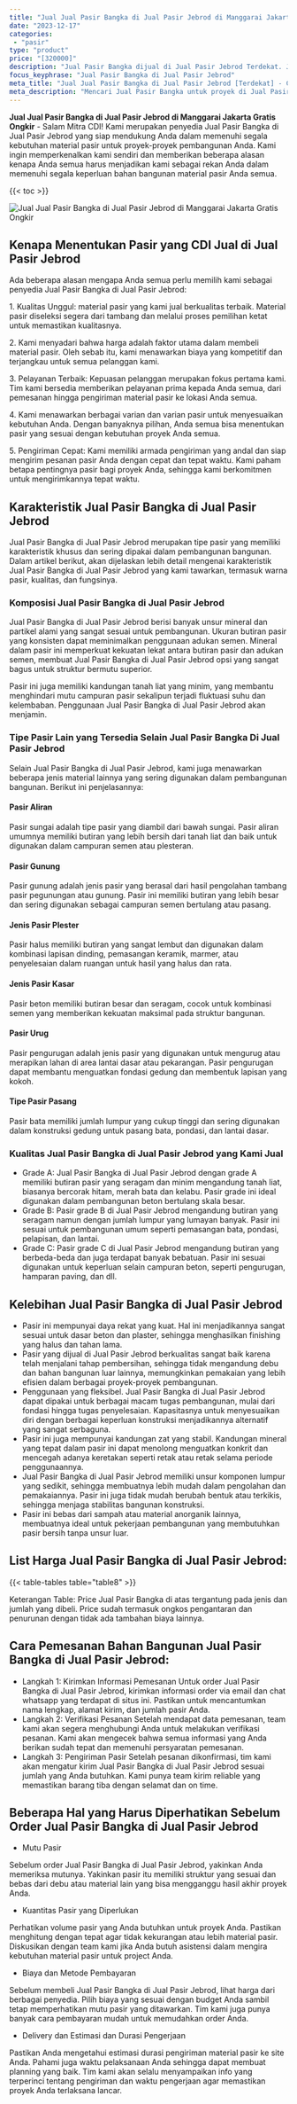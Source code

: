 ```yaml
---
title: "Jual Jual Pasir Bangka di Jual Pasir Jebrod di Manggarai Jakarta Gratis Ongkir"
date: "2023-12-17"
categories:
 - "pasir"
type: "product"
price: "[320000]"
description: "Jual Pasir Bangka dijual di Jual Pasir Jebrod Terdekat. Jual Pasir Bangka ini sering digunakan dalam proyek konstruksi sebagai bahan campuran yang terpilih dan bersih. Hubungi kami untuk informasi lebih lanjut."
focus_keyphrase: "Jual Pasir Bangka di Jual Pasir Jebrod"
meta_title: "Jual Jual Pasir Bangka di Jual Pasir Jebrod [Terdekat] - CDI"
meta_description: "Mencari Jual Pasir Bangka untuk proyek di Jual Pasir Jebrod? Kami menyediakan Jual Pasir Bangka berkualitas untuk bahan campuran. Segera dapatkan penawaran terbaik."
---
```


**Jual Jual Pasir Bangka di Jual Pasir Jebrod di Manggarai Jakarta Gratis Ongkir** - Salam Mitra CDI! Kami merupakan penyedia Jual Pasir Bangka di Jual Pasir Jebrod yang siap mendukung Anda dalam memenuhi segala kebutuhan material pasir untuk proyek-proyek pembangunan Anda. Kami ingin memperkenalkan kami sendiri dan memberikan beberapa alasan kenapa Anda semua harus menjadikan kami sebagai rekan Anda dalam memenuhi segala keperluan bahan bangunan material pasir Anda semua.

{{< toc >}}

![Jual Jual Pasir Bangka di Jual Pasir Jebrod di Manggarai Jakarta Gratis Ongkir](/images/pasir/pasir-bangunan-07.jpg)

## Kenapa Menentukan Pasir yang CDI Jual di Jual Pasir Jebrod

Ada beberapa alasan mengapa Anda semua perlu memilih kami sebagai penyedia Jual Pasir Bangka di Jual Pasir Jebrod:

1\.  Kualitas Unggul: material pasir yang kami jual berkualitas terbaik. Material pasir diseleksi segera dari tambang dan melalui proses pemilihan ketat untuk memastikan kualitasnya.

2\.  Kami menyadari bahwa harga adalah faktor utama dalam membeli material pasir. Oleh sebab itu, kami menawarkan biaya yang kompetitif dan terjangkau untuk semua pelanggan kami.

3\.  Pelayanan Terbaik: Kepuasan pelanggan merupakan fokus pertama kami. Tim kami bersedia memberikan pelayanan prima kepada Anda semua, dari pemesanan hingga pengiriman material pasir ke lokasi Anda semua.

4\.  Kami menawarkan berbagai varian dan varian pasir untuk menyesuaikan kebutuhan Anda. Dengan banyaknya pilihan, Anda semua bisa menentukan pasir yang sesuai dengan kebutuhan proyek Anda semua.

5\.  Pengiriman Cepat: Kami memiliki armada pengiriman yang andal dan siap mengirim pesanan pasir Anda dengan cepat dan tepat waktu. Kami paham betapa pentingnya pasir bagi proyek Anda, sehingga kami berkomitmen untuk mengirimkannya tepat waktu.

## Karakteristik Jual Pasir Bangka di Jual Pasir Jebrod

Jual Pasir Bangka di Jual Pasir Jebrod merupakan tipe pasir yang memiliki karakteristik khusus dan sering dipakai dalam pembangunan bangunan. Dalam artikel berikut, akan dijelaskan lebih detail mengenai karakteristik Jual Pasir Bangka di Jual Pasir Jebrod yang kami tawarkan, termasuk warna pasir, kualitas, dan fungsinya.

### Komposisi Jual Pasir Bangka di Jual Pasir Jebrod

Jual Pasir Bangka di Jual Pasir Jebrod berisi banyak unsur mineral dan partikel alami yang sangat sesuai untuk pembangunan. Ukuran butiran pasir yang konsisten dapat meminimalkan penggunaan adukan semen. Mineral dalam pasir ini memperkuat kekuatan lekat antara butiran pasir dan adukan semen, membuat Jual Pasir Bangka di Jual Pasir Jebrod opsi yang sangat bagus untuk struktur bermutu superior.

Pasir ini juga memiliki kandungan tanah liat yang minim, yang membantu menghindari mutu campuran pasir sekalipun terjadi fluktuasi suhu dan kelembaban. Penggunaan Jual Pasir Bangka di Jual Pasir Jebrod akan menjamin.

### Tipe Pasir Lain yang Tersedia Selain Jual Pasir Bangka Di Jual Pasir Jebrod

Selain Jual Pasir Bangka di Jual Pasir Jebrod, kami juga menawarkan beberapa jenis material lainnya yang sering digunakan dalam pembangunan bangunan. Berikut ini penjelasannya:

#### Pasir Aliran

Pasir sungai adalah tipe pasir yang diambil dari bawah sungai. Pasir aliran umumnya memiliki butiran yang lebih bersih dari tanah liat dan baik untuk digunakan dalam campuran semen atau plesteran.

#### Pasir Gunung

Pasir gunung adalah jenis pasir yang berasal dari hasil pengolahan tambang pasir pegunungan atau gunung. Pasir ini memiliki butiran yang lebih besar dan sering digunakan sebagai campuran semen bertulang atau pasang.

#### Jenis Pasir Plester

Pasir halus memiliki butiran yang sangat lembut dan digunakan dalam kombinasi lapisan dinding, pemasangan keramik, marmer, atau penyelesaian dalam ruangan untuk hasil yang halus dan rata.

#### Jenis Pasir Kasar

Pasir beton memiliki butiran besar dan seragam, cocok untuk kombinasi semen yang memberikan kekuatan maksimal pada struktur bangunan.

#### Pasir Urug

Pasir pengurugan adalah jenis pasir yang digunakan untuk mengurug atau merapikan lahan di area lantai dasar atau pekarangan. Pasir pengurugan dapat membantu menguatkan fondasi gedung dan membentuk lapisan yang kokoh.

#### Tipe Pasir Pasang

Pasir bata memiliki jumlah lumpur yang cukup tinggi dan sering digunakan dalam konstruksi gedung untuk pasang bata, pondasi, dan lantai dasar.

### Kualitas Jual Pasir Bangka di Jual Pasir Jebrod yang Kami Jual

*   Grade A: Jual Pasir Bangka di Jual Pasir Jebrod dengan grade A memiliki butiran pasir yang seragam dan minim mengandung tanah liat, biasanya bercorak hitam, merah bata dan kelabu. Pasir grade ini ideal digunakan dalam pembangunan beton bertulang skala besar.
*   Grade B: Pasir grade B di Jual Pasir Jebrod mengandung butiran yang seragam namun dengan jumlah lumpur yang lumayan banyak. Pasir ini sesuai untuk pembangunan umum seperti pemasangan bata, pondasi, pelapisan, dan lantai.
*   Grade C: Pasir grade C di Jual Pasir Jebrod mengandung butiran yang berbeda-beda dan juga terdapat banyak bebatuan. Pasir ini sesuai digunakan untuk keperluan selain campuran beton, seperti pengurugan, hamparan paving, dan dll.

## Kelebihan Jual Pasir Bangka di Jual Pasir Jebrod

*   Pasir ini mempunyai daya rekat yang kuat. Hal ini menjadikannya sangat sesuai untuk dasar beton dan plaster, sehingga menghasilkan finishing yang halus dan tahan lama.
*   Pasir yang dijual di Jual Pasir Jebrod berkualitas sangat baik karena telah menjalani tahap pembersihan, sehingga tidak mengandung debu dan bahan bangunan luar lainnya, memungkinkan pemakaian yang lebih efisien dalam berbagai proyek-proyek pembangunan.
*   Penggunaan yang fleksibel. Jual Pasir Bangka di Jual Pasir Jebrod dapat dipakai untuk berbagai macam tugas pembangunan, mulai dari fondasi hingga tugas penyelesaian. Kapasitasnya untuk menyesuaikan diri dengan berbagai keperluan konstruksi menjadikannya alternatif yang sangat serbaguna.
*   Pasir ini juga mempunyai kandungan zat yang stabil. Kandungan mineral yang tepat dalam pasir ini dapat menolong menguatkan konkrit dan mencegah adanya keretakan seperti retak atau retak selama periode penggunaannya.
*   Jual Pasir Bangka di Jual Pasir Jebrod memiliki unsur komponen lumpur yang sedikit, sehingga membuatnya lebih mudah dalam pengolahan dan pemakaiannya. Pasir ini juga tidak mudah berubah bentuk atau terkikis, sehingga menjaga stabilitas bangunan konstruksi.
*   Pasir ini bebas dari sampah atau material anorganik lainnya, membuatnya ideal untuk pekerjaan pembangunan yang membutuhkan pasir bersih tanpa unsur luar.

## List Harga Jual Pasir Bangka di Jual Pasir Jebrod:

{{< table-tables table="table8" >}}

Keterangan Table: Price Jual Pasir Bangka di atas tergantung pada jenis dan jumlah yang dibeli. Price sudah termasuk ongkos pengantaran dan penurunan dengan tidak ada tambahan biaya lainnya.

## Cara Pemesanan Bahan Bangunan Jual Pasir Bangka di Jual Pasir Jebrod:

*   Langkah 1: Kirimkan Informasi Pemesanan
Untuk order Jual Pasir Bangka di Jual Pasir Jebrod, kirimkan informasi order via email dan chat whatsapp yang terdapat di situs ini. Pastikan untuk mencantumkan nama lengkap, alamat kirim, dan jumlah pasir Anda.
*   Langkah 2: Verifikasi Pesanan
Setelah mendapat data pemesanan, team kami akan segera menghubungi Anda untuk melakukan verifikasi pesanan. Kami akan mengecek bahwa semua informasi yang Anda berikan sudah tepat dan memenuhi persyaratan pemesanan.
*   Langkah 3: Pengiriman Pasir
Setelah pesanan dikonfirmasi, tim kami akan mengatur kirim Jual Pasir Bangka di Jual Pasir Jebrod sesuai jumlah yang Anda butuhkan. Kami punya team kirim reliable yang memastikan barang tiba dengan selamat dan on time.

## Beberapa Hal yang Harus Diperhatikan Sebelum Order Jual Pasir Bangka di Jual Pasir Jebrod

*   Mutu Pasir

Sebelum order Jual Pasir Bangka di Jual Pasir Jebrod, yakinkan Anda memeriksa mutunya. Yakinkan pasir itu memiliki struktur yang sesuai dan bebas dari debu atau material lain yang bisa mengganggu hasil akhir proyek Anda.
*   Kuantitas Pasir yang Diperlukan

Perhatikan volume pasir yang Anda butuhkan untuk proyek Anda. Pastikan menghitung dengan tepat agar tidak kekurangan atau lebih material pasir. Diskusikan dengan team kami jika Anda butuh asistensi dalam mengira kebutuhan material pasir untuk project Anda.
*   Biaya dan Metode Pembayaran

Sebelum membeli Jual Pasir Bangka di Jual Pasir Jebrod, lihat harga dari berbagai penyedia. Pilih biaya yang sesuai dengan budget Anda sambil tetap memperhatikan mutu pasir yang ditawarkan. Tim kami juga punya banyak cara pembayaran mudah untuk memudahkan order Anda.
*   Delivery dan Estimasi dan Durasi Pengerjaan

Pastikan Anda mengetahui estimasi durasi pengiriman material pasir ke site Anda. Pahami juga waktu pelaksanaan Anda sehingga dapat membuat planning yang baik. Tim kami akan selalu menyampaikan info yang terperinci tentang pengiriman dan waktu pengerjaan agar memastikan proyek Anda terlaksana lancar.